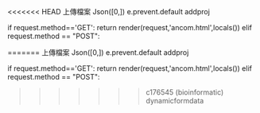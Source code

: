 <<<<<<< HEAD
上傳檔案
Json([0,])
e.prevent.default
addproj

 if request.method=='GET':
        return render(request,'ancom.html',locals())
    elif request.method == "POST":

=======
上傳檔案
Json([0,])
e.prevent.default
addproj

 if request.method=='GET':
        return render(request,'ancom.html',locals())
    elif request.method == "POST":

>>>>>>> c176545 (bioinformatic)
dynamicformdata